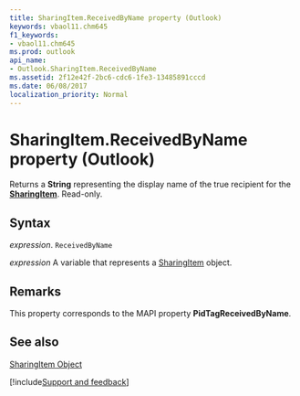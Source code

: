 ```yaml
---
title: SharingItem.ReceivedByName property (Outlook)
keywords: vbaol11.chm645
f1_keywords:
- vbaol11.chm645
ms.prod: outlook
api_name:
- Outlook.SharingItem.ReceivedByName
ms.assetid: 2f12e42f-2bc6-cdc6-1fe3-13485891cccd
ms.date: 06/08/2017
localization_priority: Normal
---
```



# SharingItem.ReceivedByName property (Outlook)

Returns a  **String** representing the display name of the true recipient for the **[SharingItem](Outlook.SharingItem.md)**. Read-only.


## Syntax

_expression_. `ReceivedByName`

_expression_ A variable that represents a [SharingItem](Outlook.SharingItem.md) object.


## Remarks

This property corresponds to the MAPI property  **PidTagReceivedByName**.


## See also


[SharingItem Object](Outlook.SharingItem.md)

[!include[Support and feedback](~/includes/feedback-boilerplate.md)]